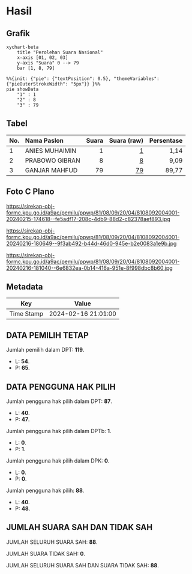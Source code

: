 # Hasil

## Grafik

```mermaid
xychart-beta
    title "Perolehan Suara Nasional"
    x-axis [01, 02, 03]
    y-axis "Suara" 0 --> 79
    bar [1, 8, 79]
```

```mermaid
%%{init: {"pie": {"textPosition": 0.5}, "themeVariables": {"pieOuterStrokeWidth": "5px"}} }%%
pie showData
    "1" : 1
    "2" : 8
    "3" : 79
```

## Tabel

| No. | Nama Paslon    | Suara | Suara (raw) | Persentase |
|:--- |:-------------- | -----:| -----------:| ----------:|
| 1   | ANIES MUHAIMIN | 1     | [1][p-1]    | 1,14       |
| 2   | PRABOWO GIBRAN | 8     | [8][p-2]    | 9,09       |
| 3   | GANJAR MAHFUD  | 79    | [79][p-3]   | 89,77      |


[p-1]: https://github.com/gigit-pemilu/pemilu-2024/blob/main/pilpres/hitung-suara/sub/81-maluku/sub/08-maluku-barat-daya/sub/09-pulau-masela/sub/2004-telalora/sub/001-tps/sub/paslon-1.txt
[p-2]: https://github.com/gigit-pemilu/pemilu-2024/blob/main/pilpres/hitung-suara/sub/81-maluku/sub/08-maluku-barat-daya/sub/09-pulau-masela/sub/2004-telalora/sub/001-tps/sub/paslon-2.txt
[p-3]: https://github.com/gigit-pemilu/pemilu-2024/blob/main/pilpres/hitung-suara/sub/81-maluku/sub/08-maluku-barat-daya/sub/09-pulau-masela/sub/2004-telalora/sub/001-tps/sub/paslon-3.txt

## Foto C Plano

https://sirekap-obj-formc.kpu.go.id/a9ac/pemilu/ppwp/81/08/09/20/04/8108092004001-20240215-174618--fe5adf17-208c-4db9-88d2-c82378aef893.jpg

https://sirekap-obj-formc.kpu.go.id/a9ac/pemilu/ppwp/81/08/09/20/04/8108092004001-20240216-180649--9f3ab492-b44d-46d0-945e-b2e0083a1e9b.jpg

https://sirekap-obj-formc.kpu.go.id/a9ac/pemilu/ppwp/81/08/09/20/04/8108092004001-20240216-181040--6e6832ea-0b14-416a-951e-8f998dbc8b60.jpg


## Metadata

| Key        | Value               |
| ---------- | ------------------- |
| Time Stamp | 2024-02-16 21:01:00 |


## DATA PEMILIH TETAP

Jumlah pemilih dalam DPT: **119**.
 * L: **54**.
 * P: **65**.

## DATA PENGGUNA HAK PILIH

Jumlah pengguna hak pilih dalam DPT: **87**.
 * L: **40**.
 * P: **47**.

Jumlah pengguna hak pilih dalam DPTb: **1**.
 * L: **0**.
 * P: **1**.

Jumlah pengguna hak pilih dalam DPK: **0**.
 * L: **0**.
 * P: **0**.

Jumlah pengguna hak pilih: **88**.
 * L: **40**.
 * P: **48**.

## JUMLAH SUARA SAH DAN TIDAK SAH

JUMLAH SELURUH SUARA SAH: **88**.

JUMLAH SUARA TIDAK SAH: **0**.

JUMLAH SELURUH SUARA SAH DAN SUARA TIDAK SAH: **88**.


